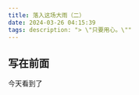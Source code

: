 ```yaml
---
title: 落入这场大雨（二）
date: 2024-03-26 04:15:39
tags: description: "> \"只要用心。\""
---
```


## 写在前面

今天看到了
